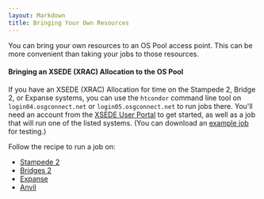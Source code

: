 ```yaml
---
layout: Markdown
title: Bringing Your Own Resources
---
```


You can bring your own resources to an OS Pool access point.  This can be more
convenient than taking your jobs to those resources.

#### Bringing an XSEDE (XRAC) Allocation to the OS Pool

If you have an XSEDE (XRAC) Allocation for time on the Stampede 2,
Bridge 2, or Expanse systems, you can use the `htcondor` command line
tool on `login04.osgconnect.net` or `login05.osgconnect.net` to run
jobs there.  You'll need an account from the
[XSEDE User Portal](https://portal.xsede.org) to get started, as well
as a job that will run one of the listed systems.  (You can
download an [example job](example_job) for testing.)

Follow the recipe to run a job on:
- [Stampede 2](stampede2)
- [Bridges 2](bridges2)
- [Expanse](expanse)
- [Anvil](anvil)
